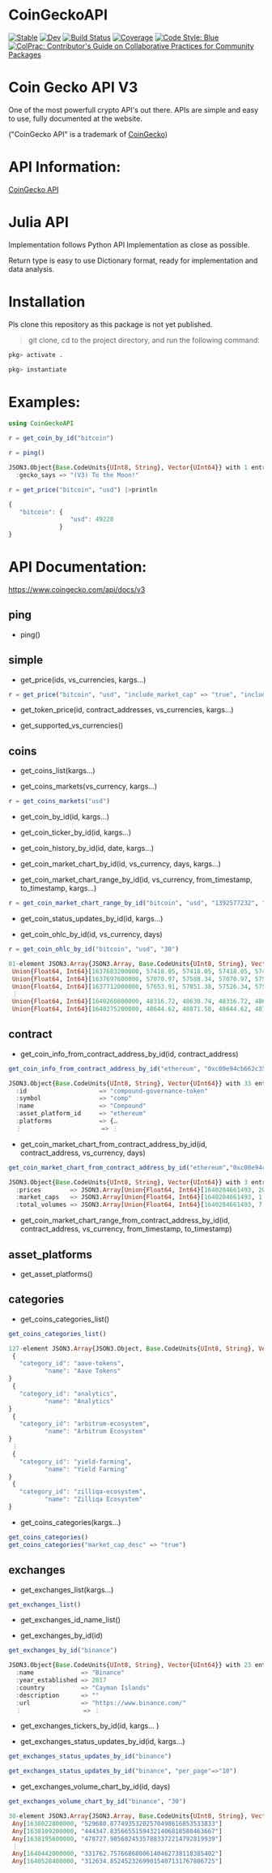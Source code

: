 # CoinGeckoAPI

[![Stable](https://img.shields.io/badge/docs-stable-blue.svg)](https://gjunqueira-sys.github.io/CoinGeckoAPI.jl/stable)
[![Dev](https://img.shields.io/badge/docs-dev-blue.svg)](https://gjunqueira-sys.github.io/CoinGeckoAPI.jl/dev)
[![Build Status](https://github.com/gjunqueira-sys/CoinGeckoAPI.jl/actions/workflows/CI.yml/badge.svg?branch=master)](https://github.com/gjunqueira-sys/CoinGeckoAPI.jl/actions/workflows/CI.yml?query=branch%3Amaster)
[![Coverage](https://codecov.io/gh/gjunqueira-sys/CoinGeckoAPI.jl/branch/master/graph/badge.svg)](https://codecov.io/gh/gjunqueira-sys/CoinGeckoAPI.jl)
[![Code Style: Blue](https://img.shields.io/badge/code%20style-blue-4495d1.svg)](https://github.com/invenia/BlueStyle)
[![ColPrac: Contributor's Guide on Collaborative Practices for Community Packages](https://img.shields.io/badge/ColPrac-Contributor's%20Guide-blueviolet)](https://github.com/SciML/ColPrac)

# Coin Gecko API V3

One of the most powerfull crypto API's out there.
APIs are simple and easy to use, fully documented at the website.

("CoinGecko API" is a trademark of [CoinGecko](https://www.coingecko.com/en/))

# API Information:

[CoinGecko API](https://www.coingecko.com/en/api/documentation)


# Julia API 
Implementation follows Python API Implementation as close as possible.

Return type is easy to use Dictionary format, ready for implementation and data analysis.

# Installation

Pls clone this repository as this package is not yet published.

> git clone, cd to the project directory, and run the following command:

```julia
pkg> activate .

pkg> instantiate
```



# Examples:

```julia
using CoinGeckoAPI

r = get_coin_by_id("bitcoin")
```
```julia
r = ping()

JSON3.Object{Base.CodeUnits{UInt8, String}, Vector{UInt64}} with 1 entry:
  :gecko_says => "(V3) To the Moon!"

```

```julia
r = get_price("bitcoin", "usd") |>println

{
   "bitcoin": {
                 "usd": 49228
              }
}
```

# API Documentation:

https://www.coingecko.com/api/docs/v3

## ping

- ping()

## simple

- get_price(ids, vs_currencies, kargs...)


```julia
r = get_price("bitcoin", "usd", "include_market_cap" => "true", "include_24hr_vol" => "true", "include_24hr_change" => "true")
```


- get_token_price(id, contract_addresses, vs_currencies, kargs...)

- get_supported_vs_currencies()

## coins

- get_coins_list(kargs...)

- get_coins_markets(vs_currency, kargs...)

```julia
r = get_coins_markets("usd")

````

- get_coin_by_id(id, kargs...)

- get_coin_ticker_by_id(id, kargs...)

- get_coin_history_by_id(id, date, kargs...)

- get_coin_market_chart_by_id(id, vs_currency, days, kargs...)

- get_coin_market_chart_range_by_id(id, vs_currency, from_timestamp, to_timestamp, kargs...)

```julia
r = get_coin_market_chart_range_by_id("bitcoin", "usd", "1392577232", "1422577232")
```

- get_coin_status_updates_by_id(id, kargs...)

- get_coin_ohlc_by_id(id, vs_currency, days)

```julia
r = get_coin_ohlc_by_id("bitcoin", "usd", "30")

81-element JSON3.Array{JSON3.Array, Base.CodeUnits{UInt8, String}, Vector{UInt64}}:
 Union{Float64, Int64}[1637683200000, 57418.05, 57418.05, 57418.05, 57418.05]
 Union{Float64, Int64}[1637697600000, 57070.97, 57588.34, 57070.97, 57542.39]
 Union{Float64, Int64}[1637712000000, 57653.91, 57851.38, 57526.34, 57526.34]
 ⋮
 Union{Float64, Int64}[1640260800000, 48316.72, 48630.74, 48316.72, 48630.74]
 Union{Float64, Int64}[1640275200000, 48644.62, 48871.58, 48644.62, 48770.99]
```

## contract

- get_coin_info_from_contract_address_by_id(id, contract_address)

```julia
get_coin_info_from_contract_address_by_id("ethereum", "0xc00e94cb662c3520282e6f5717214004a7f26888")

JSON3.Object{Base.CodeUnits{UInt8, String}, Vector{UInt64}} with 33 entries:
  :id                    => "compound-governance-token"
  :symbol                => "comp"
  :name                  => "Compound"
  :asset_platform_id     => "ethereum"
  :platforms             => {…
  ⋮                      => ⋮
  ```

- get_coin_market_chart_from_contract_address_by_id(id, contract_address, vs_currency, days)

```julia
get_coin_market_chart_from_contract_address_by_id("ethereum","0xc00e94cb662c3520282e6f5717214004a7f26888" , "usd", "1")

JSON3.Object{Base.CodeUnits{UInt8, String}, Vector{UInt64}} with 3 entries:
  :prices        => JSON3.Array[Union{Float64, Int64}[1640204661493, 207.12], Union{Float64, Int64}[1640205041467, 207.115], Union{Float64, Int64}[1640205250088, 207.082], U…
  :market_caps   => JSON3.Array[Union{Float64, Int64}[1640204661493, 1.30058e9], Union{Float64, Int64}[1640205041467, 1.30139e9], Union{Float64, Int64}[1640205250088, 1.3011…
  :total_volumes => JSON3.Array[Union{Float64, Int64}[1640204661493, 7.5837e7], Union{Float64, Int64}[1640205041467, 7.5491e7], Union{Float64, Int64}[1640205250088, 7.54445e…

  ```

- get_coin_market_chart_range_from_contract_address_by_id(id, contract_address, vs_currency, from_timestamp, to_timestamp)

## asset_platforms

- get_asset_platforms()

## categories

- get_coins_categories_list()

```julia
get_coins_categories_list()

127-element JSON3.Array{JSON3.Object, Base.CodeUnits{UInt8, String}, Vector{UInt64}}:
 {
   "category_id": "aave-tokens",
          "name": "Aave Tokens"
}
 {
   "category_id": "analytics",
          "name": "Analytics"
}
 {
   "category_id": "arbitrum-ecosystem",
          "name": "Arbitrum Ecosystem"
}
 ⋮
 {
   "category_id": "yield-farming",
          "name": "Yield Farming"
}
 {
   "category_id": "zilliqa-ecosystem",
          "name": "Zilliqa Ecosystem"
}
```

- get_coins_categories(kargs...)

```julia
get_coins_categories()
get_coins_categories("market_cap_desc" => "true")
```

## exchanges

- get_exchanges_list(kargs...)

```julia
get_exchanges_list()
```

- get_exchanges_id_name_list()

- get_exchanges_by_id(id)

```julia
get_exchanges_by_id("binance")

JSON3.Object{Base.CodeUnits{UInt8, String}, Vector{UInt64}} with 23 entries:
  :name             => "Binance"
  :year_established => 2017
  :country          => "Cayman Islands"
  :description      => ""
  :url              => "https://www.binance.com/"
  ⋮                 => ⋮
```

- get_exchanges_tickers_by_id(id, kargs... )

- get_exchanges_status_updates_by_id(id, kargs...)

```julia
get_exchanges_status_updates_by_id("binance")

get_exchanges_status_updates_by_id("binance", "per_page"=>"10")
```

- get_exchanges_volume_chart_by_id(id, days)

```julia
get_exchanges_volume_chart_by_id("binance", "30")

30-element JSON3.Array{JSON3.Array, Base.CodeUnits{UInt8, String}, Vector{UInt64}}:
 Any[1638022800000, "529680.87749353202570498616853533833"]
 Any[1638109200000, "444347.83566551594321406818580463667"]
 Any[1638195600000, "478727.98568245357883372214792819939"]
 ⋮
 Any[1640442000000, "331762.75766868006140462738118385402"]
 Any[1640528400000, "312634.85245232699015407131767806725"]
 ```
 

